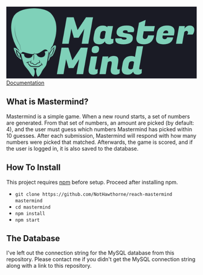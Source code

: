 ![Test](/public/logo.png)
<br>
[Documentation](https://nothawthorne.github.io/reach-mastermind-docs)
## What is Mastermind?
Mastermind is a simple game. When a new round starts, a set of numbers are generated. From that set of numbers, an amount are picked (by default: 4), and the user must guess which numbers Mastermind has picked within 10 guesses. After each submission, Mastermind will respond with how many numbers were picked that matched. Afterwards, the game is scored, and if the user is logged in, it is also saved to the database.
## How To Install
This project requires [npm](https://github.com/npm/cli) before setup. Proceed after installing npm.
- `git clone https://github.com/NotHawthorne/reach-mastermind mastermind`
- `cd mastermind`
- `npm install`
- `npm start`
## The Database
I've left out the connection string for the MySQL database from this repository. Please contact me if you didn't get the MySQL connection string along with a link to this repository.
